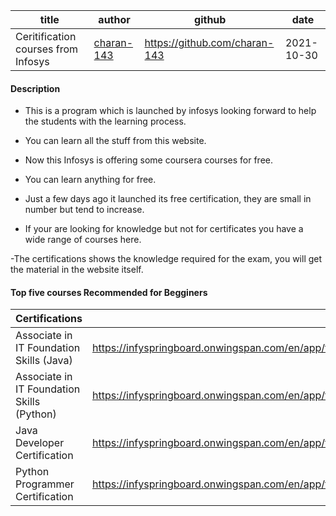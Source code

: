 
| title | author | github | date |
| ----- | ------ | ------ | ---- |
| Ceritification courses from Infosys | [charan-143](https://github.com/charan-143) | https://github.com/charan-143 | 2021-10-30 |


#### Description
- This is a program which is launched by infosys looking forward to help the students with the learning process. 

- You can learn all the stuff from this website.

- Now this Infosys is offering some coursera courses for free.

- You can learn anything for free.

- Just a few days ago it launched its free certification, they are small in number but tend to increase.

- If your are looking for knowledge but not for certificates you have a wide range of courses here.

-The certifications shows the knowledge required for the exam, you will get the material in the website itself. 


#### Top five courses Recommended for Begginers

| Certifications | Link | Level |
| -------------- | ---- | ----- |
| Associate in IT Foundation Skills (Java) |  https://infyspringboard.onwingspan.com/en/app/toc/lex_auth_013383095542480896764_shared/overview	| Beginner |
| Associate in IT Foundation Skills (Python) | https://infyspringboard.onwingspan.com/en/app/toc/lex_auth_013377450309140480131_shared/overview | Beginner |
| Java Developer Certification | https://infyspringboard.onwingspan.com/en/app/toc/lex_auth_013193384540020736264_shared/overview | Beginner |
| Python Programmer Certification | https://infyspringboard.onwingspan.com/en/app/toc/lex_auth_013194924903071744476_shared/overview | Beginner |
